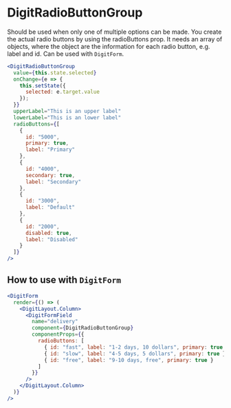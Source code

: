 # DigitRadioButtonGroup

Should be used when only one of multiple options can be made. You create the actual radio buttons by using the radioButtons prop. It needs an array of objects, where the object are the information for each radio button, e.g. label and id. Can be used with `DigitForm`.

```jsx
<DigitRadioButtonGroup
  value={this.state.selected}
  onChange={e => {
    this.setState({
      selected: e.target.value
    });
  }}
  upperLabel="This is an upper label"
  lowerLabel="This is an lower label"
  radioButtons={[
    {
      id: "5000",
      primary: true,
      label: "Primary"
    },
    {
      id: "4000",
      secondary: true,
      label: "Secondary"
    },
    {
      id: "3000",
      label: "Default"
    },
    {
      id: "2000",
      disabled: true,
      label: "Disabled"
    }
  ]}
/>
```

## How to use with `DigitForm`

```jsx
<DigitForm
  render={() => (
    <DigitLayout.Column>
      <DigitFormField
        name="delivery"
        component={DigitRadioButtonGroup}
        componentProps={{
          radioButtons: [
            { id: "fast", label: "1-2 days, 10 dollars", primary: true },
            { id: "slow", label: "4-5 days, 5 dollars", primary: true },
            { id: "free", label: "9-10 days, free", primary: true }
          ]
        }}
      />
    </DigitLayout.Column>
  )}
/>
```
